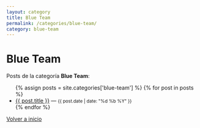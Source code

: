 ```yaml
---
layout: category
title: Blue Team
permalink: /categories/blue-team/
category: blue-team
---
```


# Blue Team

Posts de la categoría **Blue Team**:

<ul>
  {% assign posts = site.categories['blue-team'] %}
  {% for post in posts %}
    <li>
      <a href="{{ post.url | relative_url }}">{{ post.title }}</a> — <small>{{ post.date | date: "%d %b %Y" }}</small>
    </li>
  {% endfor %}
</ul>

<p><a href="{{ '/' | relative_url }}">Volver a inicio</a></p>
